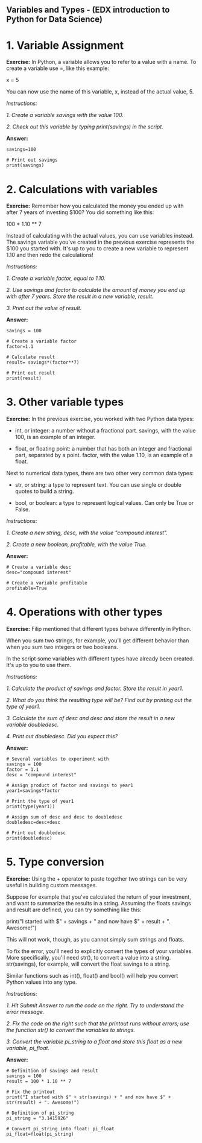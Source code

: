 ## Variables and Types - (EDX introduction to Python for Data Science)
# 1. Variable Assignment
**Exercise:** 
In Python, a variable allows you to refer to a value with a name. To create a variable use =, like this example:

x = 5

You can now use the name of this variable, x, instead of the actual value, 5.

*Instructions:*

*1. Create a variable savings with the value 100.*

*2. Check out this variable by typing print(savings) in the script.*

**Answer:**

```# Create a variable savings
savings=100

# Print out savings
print(savings)
```

# 2. Calculations with variables
**Exercise:**
Remember how you calculated the money you ended up with after 7 years of investing $100? You did something like this:

100 * 1.10 ** 7

Instead of calculating with the actual values, you can use variables instead. The savings variable you've created in the previous exercise represents the $100 you started with. It's up to you to create a new variable to represent 1.10 and then redo the calculations!

*Instructions:*

*1. Create a variable factor, equal to 1.10.*

*2. Use savings and factor to calculate the amount of money you end up with after 7 years. Store the result in a new variable, result.*

*3. Print out the value of result.*

**Answer:**

```# Create a variable savings
savings = 100

# Create a variable factor
factor=1.1

# Calculate result
result= savings*(factor**7)

# Print out result
print(result)
```

# 3. Other variable types
**Exercise:**
In the previous exercise, you worked with two Python data types:

* int, or integer: a number without a fractional part. savings, with the value 100, is an example of an integer.

* float, or floating point: a number that has both an integer and fractional part, separated by a point. factor, with the value 1.10, is an example of a float.

Next to numerical data types, there are two other very common data types:

* str, or string: a type to represent text. You can use single or double quotes to build a string.

* bool, or boolean: a type to represent logical values. Can only be True or False.

*Instructions:*

*1. Create a new string, desc, with the value "compound interest".*

*2. Create a new boolean, profitable, with the value True.*



**Answer:**

```
# Create a variable desc
desc="compound interest"

# Create a variable profitable
profitable=True
```
# 4. Operations with other types
**Exercise:**
Filip mentioned that different types behave differently in Python.

When you sum two strings, for example, you'll get different behavior than when you sum two integers or two booleans.

In the script some variables with different types have already been created. It's up to you to use them.

*Instructions:*

*1. Calculate the product of savings and factor. Store the result in year1.*

*2. What do you think the resulting type will be? Find out by printing out the type of year1.*

*3. Calculate the sum of desc and desc and store the result in a new variable doubledesc.*

*4. Print out doubledesc. Did you expect this?*



**Answer:**

```
# Several variables to experiment with
savings = 100
factor = 1.1
desc = "compound interest"

# Assign product of factor and savings to year1
year1=savings*factor

# Print the type of year1
print(type(year1))

# Assign sum of desc and desc to doubledesc
doubledesc=desc+desc

# Print out doubledesc
print(doubledesc)
```
# 5. Type conversion
**Exercise:**
Using the + operator to paste together two strings can be very useful in building custom messages.

Suppose for example that you've calculated the return of your investment, and want to summarize the results in a string. Assuming the floats savings and result are defined, you can try something like this:

print("I started with $" + savings + " and now have $" + result + ". Awesome!")

This will not work, though, as you cannot simply sum strings and floats.

To fix the error, you'll need to explicitly convert the types of your variables. More specifically, you'll need str(), to convert a value into a string. str(savings), for example, will convert the float savings to a string.

Similar functions such as int(), float() and bool() will help you convert Python values into any type.

*Instructions:*

*1. Hit Submit Answer to run the code on the right. Try to understand the error message.*

*2. Fix the code on the right such that the printout runs without errors; use the function str() to convert the variables to strings.*

*3. Convert the variable pi_string to a float and store this float as a new variable, pi_float.*




**Answer:**

```
# Definition of savings and result
savings = 100
result = 100 * 1.10 ** 7

# Fix the printout
print("I started with $" + str(savings) + " and now have $" + str(result) + ". Awesome!")

# Definition of pi_string
pi_string = "3.1415926"

# Convert pi_string into float: pi_float
pi_float=float(pi_string)
``` 



